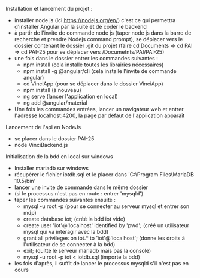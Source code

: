 Installation et lancement du projet :
- installer node js (ici https://nodejs.org/en/) c'est ce qui permettra d'installer Angular par la suite et de coder le backend
- à partir de l'invite de commande node js (taper node js dans la barre de recherche et prendre Nodejs command prompt), se déplacer vers le dossier contenant le dossier .git du projet (faire cd Documents => cd PAI => cd PAI-25 pour se déplacer vers /Documetnts/PAI/PAI-25)
- une fois dans le dossier entrer les commandes suivantes : 
  - npm install (cela installe toutes les librairies nécessaires)
  - npm install -g @angular/cli (cela installe l'invite de commande angular)
  - cd VinciApp (pour se déplacer dans le dossier VinciApp)
  - npm install (à nouveau)
  - ng serve (lancer l'application en local)
  - ng add @angular/material
- Une fois les commandes entrées, lancer un navigateur web et entrer l'adresse localhost:4200, la page par défaut de l'application apparaît

Lancement de l'api en NodeJs
- se placer dans le dossier PAI-25
- node VinciBackend.js

Initialisation de la bdd en local sur windows

- Installer mariadb sur windows
- récupérer le fichier iotdb.sql et le placer dans 'C:\Program Files\MariaDB 10.5\bin'
- lancer une invite de commande dans le même dossier
- (si le processus n'est pas en route : entrer 'mysqld') 
- taper les commandes suivantes ensuite : 
  - mysql -u root -p (pour se connecter au serveur mysql et entrer son mdp)
  - create database iot; (créé la bdd iot vide)
  - create user 'iot'@'localhost' identified by 'pwd'; (créé un utilisateur mysql qui va interagir avec la bdd)
  - grant all privileges on iot.* to 'iot'@'localhost'; (donne les droits à l'utilisateur de se connecter à la bdd)
  - exit; (quitte le serveur mariadb mais pas la console)
  - mysql -u root -p iot < iotdb.sql (importe la bdd)
- les fois d'après, il suffit de lancer le processus mysqld s'il n'est pas en cours
